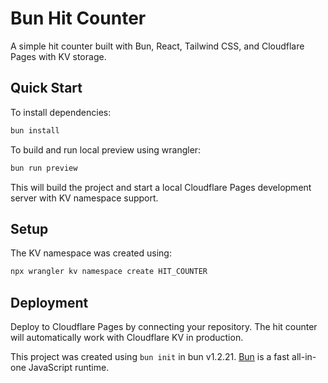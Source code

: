 # Bun Hit Counter

A simple hit counter built with Bun, React, Tailwind CSS, and Cloudflare Pages with KV storage.

## Quick Start

To install dependencies:

```bash
bun install
```

To build and run local preview using wrangler:

```bash
bun run preview
```

This will build the project and start a local Cloudflare Pages development server with KV namespace support.

## Setup

The KV namespace was created using:

```bash
npx wrangler kv namespace create HIT_COUNTER
```

## Deployment

Deploy to Cloudflare Pages by connecting your repository. The hit counter will automatically work with Cloudflare KV in production.

This project was created using `bun init` in bun v1.2.21. [Bun](https://bun.com) is a fast all-in-one JavaScript runtime.
